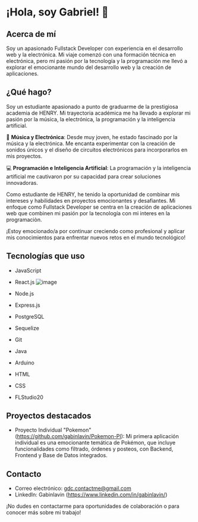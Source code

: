 # ¡Hola, soy Gabriel! 👋

## Acerca de mí
Soy un apasionado Fullstack Developer con experiencia en el desarrollo web y la electrónica. Mi viaje comenzó con una formación técnica en electrónica, pero mi pasión por la tecnología y la programación me llevó a explorar el emocionante mundo del desarrollo web y la creación de aplicaciones.

## ¿Qué hago?

Soy un estudiante apasionado a punto de graduarme de la prestigiosa academia de HENRY. Mi trayectoria académica me ha llevado a explorar mi pasión por la música, la electrónica, la programación y la inteligencia artificial.

🎵 **Música y Electrónica**: Desde muy joven, he estado fascinado por la música y la electrónica. Me encanta experimentar con la creación de sonidos únicos y el diseño de circuitos electrónicos para incorporarlos en mis proyectos.

💻 **Programación e Inteligencia Artificial**: La programación y la inteligencia artificial me cautivaron por su capacidad para crear soluciones innovadoras.

Como estudiante de HENRY, he tenido la oportunidad de combinar mis intereses y habilidades en proyectos emocionantes y desafiantes. Mi enfoque como Fullstack Developer se centra en la creación de aplicaciones web que combinen mi pasión por la tecnología con mi interes en la programaciòn.

¡Estoy emocionado/a por continuar creciendo como profesional y aplicar mis conocimientos para enfrentar nuevos retos en el mundo tecnológico!


## Tecnologías que uso

- JavaScript
- React.js ![image](https://github.com/gabinlavin/gabinlavin/assets/120674492/5501e533-a5a3-49d7-9194-e0e1f82ae34e)

- Node.js
- Express.js
- PostgreSQL
- Sequelize
- Git
- Java
- Arduino
- HTML
- CSS
- FLStudio20

## Proyectos destacados
- Proyecto Individual "Pokemon" (https://github.com/gabinlavin/Pokemon-PI): Mi primera aplicación individual es una emocionante temática de Pokémon, que incluye funcionalidades como filtrado, órdenes y posteos, con Backend, Frontend y Base de Datos integrados.

## Contacto
- Correo electrónico: gdc.contactme@gmail.com
- LinkedIn: Gabinlavin (https://www.linkedin.com/in/gabinlavin/)

¡No dudes en contactarme para oportunidades de colaboración o para conocer más sobre mi trabajo!

